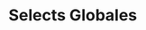 # Selects Globales

<!-- -   [informacion_general_select.sql](./informacion_general_select.sql) : Consulta para obtener un resumen de la cantidad de empleados, empresas y usuarios que hay activo e inactivo en toda la instancia -->